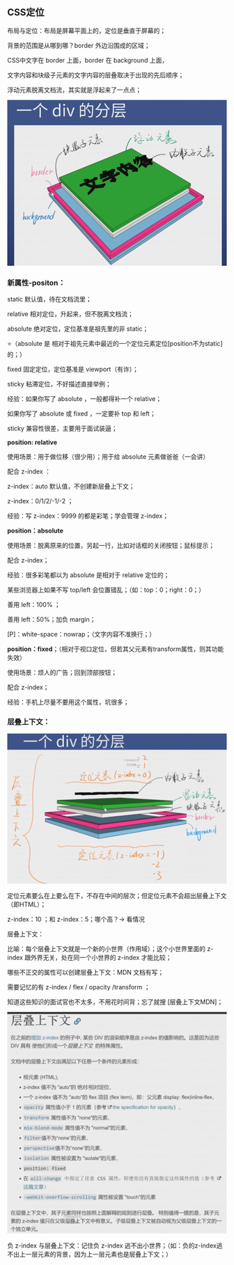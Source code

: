 ## CSS定位

布局与定位：布局是屏幕平面上的，定位是垂直于屏幕的；

背景的范围是从哪到哪？border 外边沿围成的区域；

CSS中文字在 border 上面，border 在 background 上面，

文字内容和块级子元素的文字内容的层叠取决于出现的先后顺序；

浮动元素脱离文档流，其实就是浮起来了一点点；

![CSS分层](images/CSS_P1.png)

### 新属性-positon：

static 默认值，待在文档流里；

relative 相对定位，升起来，但不脱离文档流；

absolute 绝对定位，定位基准是祖先里的非 static；

⭐（absolute 是 相对于祖先元素中最近的一个定位元素定位[position不为static]的；）

fixed 固定定位，定位基准是 viewport（有诈）；

sticky 粘滞定位，不好描述直接举例；

经验：如果你写了 absolute ，一般都得补一个 relative；

如果你写了 absolute 或 fixed ，一定要补 top 和 left；

sticky 兼容性很差，主要用于面试装逼；

**position: relative**

使用场景：用于做位移（很少用）；用于给 absolute 元素做爸爸（一会讲）

配合 z-index ：

z-index：auto 默认值，不创建新层叠上下文；

z-index：0/1/2/-1/-2 ；

经验：写 z-index：9999 的都是彩笔；学会管理 z-index；

**position：absolute**

使用场景：脱离原来的位置，另起一行，比如对话框的关闭按钮；鼠标提示；

配合 z-index；

经验：很多彩笔都以为 absolute 是相对于 relative 定位的；

某些浏览器上如果不写 top/left 会位置错乱；（如：top：0；right：0；）

善用 left：100% ；

善用 left：50%；加负 margin；

[P]：white-space：nowrap；（文字内容不准换行；）

**position：fixed**；（相对于视口定位，但若其父元素有transform属性，则其功能失效）

使用场景：烦人的广告；回到顶部按钮；

配合 z-index；

经验：手机上尽量不要用这个属性，坑很多；

### 层叠上下文：

![CSS分层](images/CSS_P2.png)

定位元素要么在上要么在下，不存在中间的层次；但定位元素不会超出层叠上下文（即HTML）；

z-index：10 ；和 z-index：5；哪个高？→ 看情况

层叠上下文：

比喻：每个层叠上下文就是一个新的小世界（作用域）；这个小世界里面的 z-index 跟外界无关，处在同一个小世界的 z-index 才能比较；

哪些不正交的属性可以创建层叠上下文：MDN 文档有写；

需要记忆的有 z-index / flex / opacity /transform ；

知道这些知识的面试官也不太多，不用花时间背；忘了就搜 [层叠上下文MDN]；

![层叠上下文](images/CSS_P3.png)

负 z-index 与层叠上下文：记住负 z-index 逃不出小世界；（如：负的z-index逃不出上一层元素的背景，因为上一层元素也是层叠上下文；）
